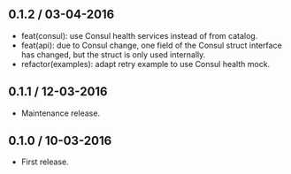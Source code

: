 ## 0.1.2 / 03-04-2016

- feat(consul): use Consul health services instead of from catalog.
- feat(api): due to Consul change, one field of the Consul struct interface has changed, but the struct is only used internally.
- refactor(examples): adapt retry example to use Consul health mock.

## 0.1.1 / 12-03-2016

- Maintenance release.

## 0.1.0 / 10-03-2016

- First release.
